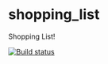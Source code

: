 # shopping_list

Shopping List!

[![Build status](https://build.appcenter.ms/v0.1/apps/e0b201c1-e8e2-465e-a5d8-aad02da62cbe/branches/main/badge)](https://appcenter.ms)